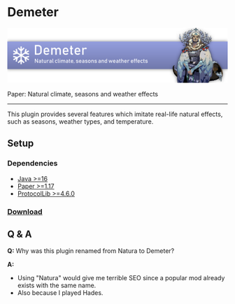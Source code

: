 # Demeter

![](banner.png)

Paper: Natural climate, seasons and weather effects

--- 

This plugin provides several features which imitate real-life natural effects,
such as seasons, weather types, and temperature.

## Setup

### Dependencies

* [Java >=16](https://adoptopenjdk.net/?variant=openjdk16&jvmVariant=hotspot)
* [Paper >=1.17](https://papermc.io/)
* [ProtocolLib >=4.6.0](https://www.spigotmc.org/resources/protocollib.1997/)

### [Download](https://gitlab.com/aecsocket/demeter/-/jobs/artifacts/master/raw/paper/build/libs/demeter-paper-1.0.jar?job=build)

## Q & A

**Q:** Why was this plugin renamed from Natura to Demeter?

**A:**
* Using "Natura" would give me terrible SEO since a popular mod already exists with the same name.
* Also because I played Hades.
